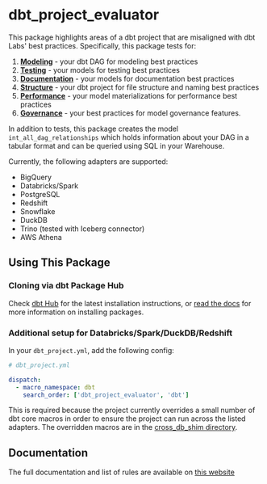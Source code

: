 # dbt_project_evaluator

This package highlights areas of a dbt project that are misaligned with dbt Labs' best practices.
Specifically, this package tests for:

1. __[Modeling](https://dbt-labs.github.io/dbt-project-evaluator/latest/rules/modeling/)__ - your dbt DAG for modeling best practices
2. __[Testing](https://dbt-labs.github.io/dbt-project-evaluator/latest/rules/testing)__ - your models for testing best practices
3. __[Documentation](https://dbt-labs.github.io/dbt-project-evaluator/latest/rules/documentation)__ - your models for documentation best practices
4. __[Structure](https://dbt-labs.github.io/dbt-project-evaluator/latest/rules/structure)__ - your dbt project for file structure and naming best practices
5. __[Performance](https://dbt-labs.github.io/dbt-project-evaluator/latest/rules/performance)__ - your model materializations for performance best practices
6. __[Governance](https://dbt-labs.github.io/dbt-project-evaluator/latest/rules/governance)__ - your best practices for model governance features.

In addition to tests, this package creates the model `int_all_dag_relationships` which holds information about your DAG in a tabular format and can be queried using SQL in your Warehouse.

Currently, the following adapters are supported:

- BigQuery
- Databricks/Spark
- PostgreSQL
- Redshift
- Snowflake
- DuckDB
- Trino (tested with Iceberg connector)
- AWS Athena

## Using This Package

### Cloning via dbt Package Hub
  
Check [dbt Hub](https://hub.getdbt.com/dbt-labs/dbt_project_evaluator/latest/) for the latest installation instructions, or [read the docs](https://docs.getdbt.com/docs/package-management) for more information on installing packages.

### Additional setup for Databricks/Spark/DuckDB/Redshift

In your `dbt_project.yml`, add the following config:

```yml
# dbt_project.yml

dispatch:
  - macro_namespace: dbt
    search_order: ['dbt_project_evaluator', 'dbt']
```

This is required because the project currently overrides a small number of dbt core macros in order to ensure the project can run across the listed adapters. The overridden macros are in the [cross_db_shim directory](macros/cross_db_shim/).
  
## Documentation

The full documentation and list of rules are available on [this website](https://dbt-labs.github.io/dbt-project-evaluator/)
